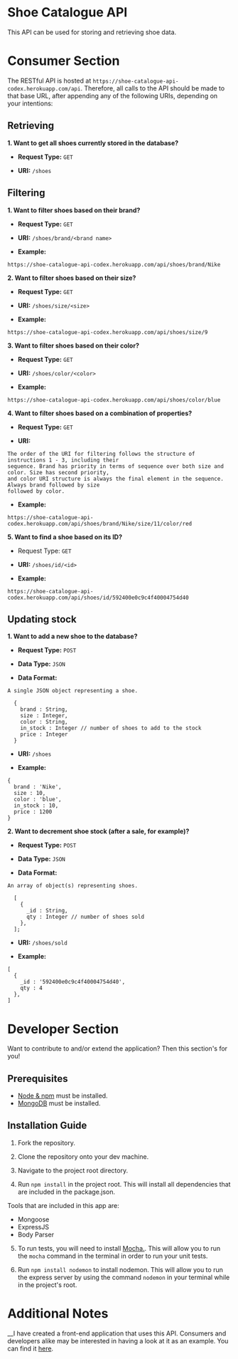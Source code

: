 # Shoe Catalogue API

This API can be used for storing and retrieving shoe data.

# Consumer Section

The RESTful API is hosted at ` https://shoe-catalogue-api-codex.herokuapp.com/api `. Therefore, all calls to the API
should be made to that base URL, after appending any of the following URIs, depending on your intentions:

## Retrieving

__1. Want to get all shoes currently stored in the database?__
  * __Request Type:__ ` GET `
  
  * __URI:__ ` /shoes `
  
## Filtering
  
__1. Want to filter shoes based on their brand?__
  * __Request Type:__ ` GET `
  
  * __URI:__ ` /shoes/brand/<brand name> `
  
  * __Example:__ 
  ```
  https://shoe-catalogue-api-codex.herokuapp.com/api/shoes/brand/Nike
  ```
  
__2. Want to filter shoes based on their size?__
  * __Request Type:__ ` GET `
  
  * __URI:__ ` /shoes/size/<size> `
  
  * __Example:__ 
  ```
  https://shoe-catalogue-api-codex.herokuapp.com/api/shoes/size/9
  ```
  
__3. Want to filter shoes based on their color?__
  * __Request Type:__ ` GET `
  
  * __URI:__ ` /shoes/color/<color> `
  
  * __Example:__ 
  ```
  https://shoe-catalogue-api-codex.herokuapp.com/api/shoes/color/blue
  ```
  
__4. Want to filter shoes based on a combination of properties?__
  * __Request Type:__ ` GET `
  
  * __URI:__ 
  ```
  The order of the URI for filtering follows the structure of instructions 1 - 3, including their
  sequence. Brand has priority in terms of sequence over both size and color. Size has second priority, 
  and color URI structure is always the final element in the sequence. Always brand followed by size
  followed by color.
  ```
  
  * __Example:__ 
  ```
  https://shoe-catalogue-api-codex.herokuapp.com/api/shoes/brand/Nike/size/11/color/red 
  ```
  
__5. Want to find a shoe based on its ID?__
  * Request Type: ` GET `
  
  * __URI:__ ` /shoes/id/<id> `
  
  * __Example:__ 
  ```
  https://shoe-catalogue-api-codex.herokuapp.com/api/shoes/id/592400e0c9c4f40004754d40
  ```
## Updating stock

__1. Want to add a new shoe to the database?__
  * __Request Type:__ ` POST `
  
  * __Data Type:__ ` JSON `
  
  * __Data Format:__
  ```
  A single JSON object representing a shoe.
  
    {
      brand : String,
      size : Integer,
      color : String,
      in_stock : Integer // number of shoes to add to the stock
      price : Integer
    }
  ```
  * __URI:__ ` /shoes `
  
  * __Example:__ 
  ```
  {
    brand : 'Nike',
    size : 10,
    color : 'blue',
    in_stock : 10,
    price : 1200
  }
  ```
  
__2. Want to decrement shoe stock (after a sale, for example)?__

  * __Request Type:__ ` POST `
  
  * __Data Type:__ ` JSON `
  
  * __Data Format:__
  ```
  An array of object(s) representing shoes.
  
    [
      {       
        _id : String,
        qty : Integer // number of shoes sold
      },
    ];
  ```
  * __URI:__ ` /shoes/sold `
  
  * __Example:__ 
  ```
  [
    {
      _id : '592400e0c9c4f40004754d40',
      qty : 4
    },
  ]
  ```
  
# Developer Section

Want to contribute to and/or extend the application? Then this section's for you!


## Prerequisites

* [Node & npm](https://nodejs.org/en/) must be installed.
* [MongoDB](https://docs.mongodb.com/manual/administration/install-community/) must be installed.

## Installation Guide

1. Fork the repository.

2. Clone the repository onto your dev machine.

3. Navigate to the project root directory.

4. Run ``` npm install ``` in the project root. This will install all dependencies that are included in the package.json.

  Tools that are included in this app are:
  * Mongoose
  * ExpressJS
  * Body Parser

5. To run tests, you will need to install [Mocha.](https://mochajs.org/#installation). This will allow you to run the ` mocha `
command in the terminal in order to run your unit tests.

6. Run ``` npm install nodemon ``` to install nodemon. This will allow you to run the express server by using the command 
` nodemon ` in your terminal while in the project's root.


# Additional Notes

__I have created a front-end application that uses this API. Consumers and developers alike may be interested in having a look at it as an example. You can find it [here](https://github.com/ggsbv/shoe-catalogue-api-frontend).
